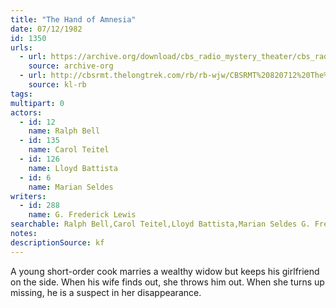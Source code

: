 ```yaml
---
title: "The Hand of Amnesia"
date: 07/12/1982
id: 1350
urls: 
  - url: https://archive.org/download/cbs_radio_mystery_theater/cbs_radio_mystery_theater-1301-1350.zip/cbs_radio_mystery_theater-1301-1350%2Fcbsrmt_1350_the_hand_of_amnesia.mp3
    source: archive-org
  - url: http://cbsrmt.thelongtrek.com/rb/rb-wjw/CBSRMT%20820712%20The%20Hand%20of%20Amnesia_wjw%20levels%20missing%20intro.mp3
    source: kl-rb
tags: 
multipart: 0
actors:  
  - id: 12
    name: Ralph Bell  
  - id: 135
    name: Carol Teitel  
  - id: 126
    name: Lloyd Battista  
  - id: 6
    name: Marian Seldes
writers:  
  - id: 288
    name: G. Frederick Lewis
searchable: Ralph Bell,Carol Teitel,Lloyd Battista,Marian Seldes G. Frederick Lewis
notes: 
descriptionSource: kf
---
```

A young short-order cook marries a wealthy widow but keeps his girlfriend on the side. When his wife finds out, she throws him out. When she turns up missing, he is a suspect in her disappearance.